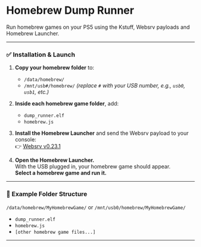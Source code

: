 # Homebrew Dump Runner

Run homebrew games on your PS5 using the Kstuff, Websrv payloads and Homebrew Launcher.

---

### ✅ Installation & Launch

1. **Copy your homebrew folder** to:
   - `/data/homebrew/`  
   - `/mnt/usb#/homebrew/` *(replace `#` with your USB number, e.g., `usb0`, `usb1`, etc.)*

2. **Inside each homebrew game folder**, add:
   - `dump_runner.elf`
   - `homebrew.js`

3. **Install the Homebrew Launcher** and send the Websrv payload to your console:  
   👉 [Websrv v0.23.1](https://github.com/ps5-payload-dev/websrv/releases/tag/v0.23.1)

4. **Open the Homebrew Launcher.**  
   With the USB plugged in, your homebrew game should appear.  
   **Select a homebrew game and run it.**

---

### 📌 Example Folder Structure

`/data/homebrew/MyHomebrewGame/` or `/mnt/usb0/homebrew/MyHomebrewGame/`
   - `dump_runner.elf`
   - `homebrew.js`
   - `[other homebrew game files...]`

---
